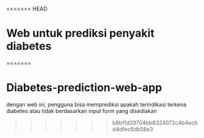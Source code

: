 <<<<<<< HEAD
# Web untuk prediksi penyakit diabetes
=======
# Diabetes-prediction-web-app
dengan web ini, pengguna bisa memprediksi apakah terindikasi terkena diabetes atau tidak berdasarkan input form yang disediakan
>>>>>>> b8bf1d29704bb8324072c4b4ecbd4dfec6db58e3
